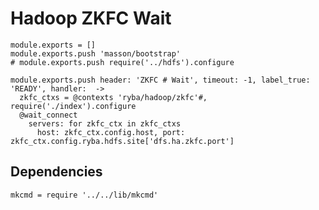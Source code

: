 
# Hadoop ZKFC Wait

    module.exports = []
    module.exports.push 'masson/bootstrap'
    # module.exports.push require('../hdfs').configure

    module.exports.push header: 'ZKFC # Wait', timeout: -1, label_true: 'READY', handler:  ->
      zkfc_ctxs = @contexts 'ryba/hadoop/zkfc'#, require('./index').configure
      @wait_connect
        servers: for zkfc_ctx in zkfc_ctxs
          host: zkfc_ctx.config.host, port: zkfc_ctx.config.ryba.hdfs.site['dfs.ha.zkfc.port']

## Dependencies

    mkcmd = require '../../lib/mkcmd'
